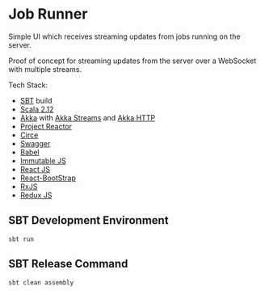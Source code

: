 # Job Runner #

Simple UI which receives streaming updates from jobs running on the server.

Proof of concept for streaming updates from the server over a WebSocket with multiple streams.

Tech Stack:
* [SBT](http://www.scala-sbt.org/) build
* [Scala 2.12](https://www.scala-lang.org/)
* [Akka](http://akka.io/) with [Akka Streams](http://doc.akka.io/docs/akka/current/scala/stream/index.html)
 and [Akka HTTP](http://doc.akka.io/docs/akka-http/current/scala/http/index.html)
* [Project Reactor](https://projectreactor.io/)
* [Circe](https://circe.github.io/circe/)
* [Swagger](https://swagger.io/)
* [Babel](https://babeljs.io/)
* [Immutable JS](https://facebook.github.io/immutable-js/)
* [React JS](https://reactjs.org/)
* [React-BootStrap](https://react-bootstrap.github.io/)
* [RxJS](http://reactivex.io/rxjs/)
* [Redux JS](https://redux.js.org/)


## SBT Development Environment ##

    sbt run


## SBT Release Command ##

    sbt clean assembly
